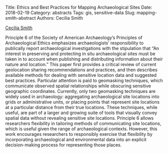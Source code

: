 Title: Ethics and Best Practices for Mapping Archaeological Sites
Date: 2018-02-19
Category: abstracts
Tags: gis, sensitive-data
Slug: mapping-smith-abstract
Authors: Cecilia Smith

[Cecilia Smith](cecilia1183@gmail.com)


Principle 6 of the Society of American Archaeology’s Principles of Archaeological Ethics emphasizes archaeologists’ responsibility to publically report archaeological investigations with the stipulation that “An interest in preserving and protecting in situ archaeological sites must be taken in to account when publishing and distributing information about their nature and location.” This paper first provides a critical review of current geolocation sharing recommendations and practices, and then describes available methods for dealing with sensitive location data and suggested best practices. Particular attention is paid to geomasking techniques, which communicate observed spatial relationships while obscuring sensitive geographic coordinates. Currently, only two geomasking techniques are widely used in archaeology: aggregating archaeological site locations into grids or administrative units, or placing points that represent site locations at a particular distance from their true locations. These techniques, while useful, are part of a larger and growing suite of tools that visually convey spatial data without revealing sensitive site locations. Principle 6 allows researchers flexibility in tailoring methods of communicating site locations, which is useful given the range of archaeological contexts. However, this work encourages researchers to responsibly exercise that flexibility by incorporating archaeological and environmental data into an explicit decision-making process for representing those places.
